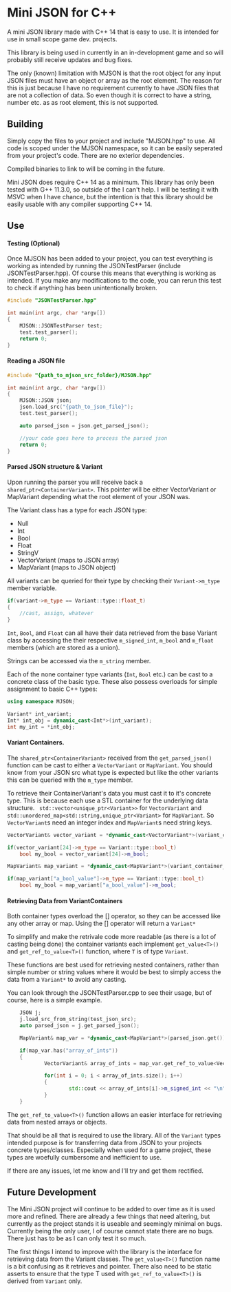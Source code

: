 # Mini JSON for C++

A mini JSON library made with C++ 14 that is easy to use. It is intended for use in small scope game dev. projects.

This library is being used in currently in an in-development game and so will probably still receive updates and bug fixes.

The only (known) limitation with MJSON is that the root object for any input JSON files must have an object or array as the root element.  The reason for this is just because I have no requirement currently to have JSON files that are not a collection of data. So even though it is correct to have a string, number etc. as as root element, this is not supported.


## Building

Simply copy the files to your project and include "MJSON.hpp" to use.  All code is scoped under the MJSON namespace, so it can be easily seperated from your project's code.  There are no exterior dependencies.

Compiled binaries to link to will be coming in the future.

Mini JSON does require C++ 14 as a minimum.  This library has only been tested with G++ 11.3.0, so outside of the I can't help.  I will be testing it with MSVC when I have chance, but the intention is that this library should be easily usable with any compiler supporting C++ 14.


## Use


#### Testing (Optional)

Once MJSON has been added to your project, you can test everything is working as intended by running the JSONTestParser (include JSONTestParser.hpp).  Of course this means that everything is working as intended.  If you make any modifications to the code, you can rerun this test to check if anything has been unintentionally broken.

```C++
#include "JSONTestParser.hpp"

int main(int argc, char *argv[])
{
	MJSON::JSONTestParser test;
	test.test_parser();
	return 0;
}
```

#### Reading a JSON file

```C++
#include "{path_to_mjson_src_folder}/MJSON.hpp"

int main(int argc, char *argv[])
{
	MJSON::JSON json;
	json.load_src("{path_to_json_file}");
	test.test_parser();

	auto parsed_json = json.get_parsed_json();

	//your code goes here to process the parsed json
	return 0;
}
```

#### Parsed JSON structure & Variant

Upon running the parser you will receive back a `shared_ptr<ContainerVariant>`.  This pointer will be either VectorVariant or MapVariant depending what the root element of your JSON was.

The Variant class has a type for each JSON type:

+ Null
+ Int
+ Bool
+ Float
+ StringV
+ VectorVariant (maps to JSON array)
+ MapVariant (maps to JSON object)

All variants can be queried for their type by checking their `Variant->m_type` member variable.

```C++
if(variant->m_type == Variant::type::float_t)
{
    //cast, assign, whatever
}
```

`Int`, `Bool`, and `Float` can all have their data retrieved from the base Variant class by accessing the their respective `m_signed_int`, `m_bool` and `m_float` members (which are stored as a union).

Strings can be accessed via the `m_string` member.

Each of the none container type variants (`Int`, `Bool` etc.) can be cast to a concrete class of the basic type.  These also possess overloads for simple assignment to basic C++ types:

```C++
using namespace MJSON;

Variant* int_variant;
Int* int_obj = dynamic_cast<Int*>(int_variant);
int my_int = *int_obj;
```

#### Variant Containers.

The `shared_ptr<ContainerVariant>` received from the `get_parsed_json()` function can be cast to either a `VectorVariant` or `MapVariant`.  You should know from your JSON src what type is expected but like the other variants this can be queried with the `m_type` member.

To retrieve their ContainerVariant's data you must cast it to it's concrete type.  This is because each use a STL container for the underlying data structure. ` std::vector<unique_ptr<Variant>>` for `VectorVariant` and `std::unordered_map<std::string,unique_ptr<Variant>` for `MapVariant`.  So `VectorVariant`s need an integer index and `MapVariant`s need string keys.

```C++
VectorVariant& vector_variant = *dynamic_cast<VectorVariant*>(variant_container_ptr);

if(vector_variant[24]->m_type == Variant::type::bool_t)
    bool my_bool = vector_variant[24]->m_bool;

MapVariant& map_variant = *dynamic_cast<MapVariant*>(variant_container_ptr);

if(map_variant["a_bool_value"]->m_type == Variant::type::bool_t)
    bool my_bool = map_variant["a_bool_value"]->m_bool;
```

#### Retrieving Data from VariantContainers

Both container types overload the [] operator, so they can be accessed like any other array or map.  Using the [] operator will return a `Variant*`

To simplify and make the retrivale code more readable (as there is a lot of casting being done) the container variants each implement `get_value<T>()` and `get_ref_to_value<T>()` function, where `T` is of type `Variant`.

These functions are best used for retrieving nested containers, rather than simple number or string values where it would be best to simply access the data from a `Variant*` to avoid any casting.

You can look through the JSONTestParser.cpp to see their usage, but of course, here is a simple example.

```C++
	JSON j;
	j.load_src_from_string(test_json_src);
	auto parsed_json = j.get_parsed_json();

	MapVariant& map_var = *dynamic_cast<MapVariant*>(parsed_json.get());

	if(map_var.has("array_of_ints"))
	{
        	VectorVariant& array_of_ints = map_var.get_ref_to_value<VectorVariant>("array_of_ints");

        	for(int i = 0; i < array_of_ints.size(); i++)
        	{
            		std::cout << array_of_ints[i]->m_signed_int << "\n"
        	}
	}

```

The `get_ref_to_value<T>()` function allows an easier interface for retrieving data from nested arrays or objects.

That should be all that is required to use the library.  All of the `Variant` types intended purpose is  for transferring data from JSON to your projects concrete types/classes.  Especially when used for a game project, these types are woefully cumbersome and inefficient to use.

If there are any issues, let me know and I'll try and get them rectified.

## Future Development

The Mini JSON project will continue to be added to over time as it is used more and refined.  There are already a few things that need altering, but currently as the project stands it is useable and seemingly minimal on bugs.  Currently being the only user, I of course cannot state there are no bugs.  There just has to be as I can only test it so much.

The first things I intend to improve with the library is the interface for retrieving data from the Variant classes.  The `get_value<T>()` function name is a bit confusing as it retrieves and pointer.
There also need to be static asserts to ensure that the type T used with `get_ref_to_value<T>()` is derived from `Variant` only.
